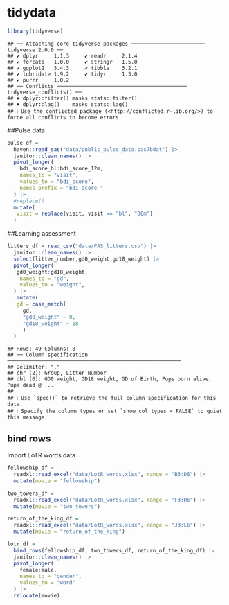 tidydata
================

``` r
library(tidyverse) 
```

    ## ── Attaching core tidyverse packages ──────────────────────── tidyverse 2.0.0 ──
    ## ✔ dplyr     1.1.3     ✔ readr     2.1.4
    ## ✔ forcats   1.0.0     ✔ stringr   1.5.0
    ## ✔ ggplot2   3.4.3     ✔ tibble    3.2.1
    ## ✔ lubridate 1.9.2     ✔ tidyr     1.3.0
    ## ✔ purrr     1.0.2     
    ## ── Conflicts ────────────────────────────────────────── tidyverse_conflicts() ──
    ## ✖ dplyr::filter() masks stats::filter()
    ## ✖ dplyr::lag()    masks stats::lag()
    ## ℹ Use the conflicted package (<http://conflicted.r-lib.org/>) to force all conflicts to become errors

\##Pulse data

``` r
pulse_df =
  haven::read_sas("data/public_pulse_data.sas7bdat") |>
  janitor::clean_names() |>
  pivot_longer(
    bdi_score_bl:bdi_score_12m,
    names_to = "visit",
    values_to = "bdi_score",
    names_prefix = "bdi_score_"
  ) |>
  #replace()
  mutate(
   visit = replace(visit, visit == "bl", "00m")
  )
```

\##Learning assessment

``` r
litters_df = read_csv("data/FAS_litters.csv") |>
  janitor::clean_names() |>
  select(litter_number,gd0_weight,gd18_weight) |>
  pivot_longer(
   gd0_weight:gd18_weight,
    names_to = "gd",
    values_to = "weight",
  ) |>
   mutate(
   gd = case_match(
     gd,
     "gd0_weight" ~ 0,
     "gd18_weight" ~ 18　
     )
  ) 
```

    ## Rows: 49 Columns: 8
    ## ── Column specification ────────────────────────────────────────────────────────
    ## Delimiter: ","
    ## chr (2): Group, Litter Number
    ## dbl (6): GD0 weight, GD18 weight, GD of Birth, Pups born alive, Pups dead @ ...
    ## 
    ## ℹ Use `spec()` to retrieve the full column specification for this data.
    ## ℹ Specify the column types or set `show_col_types = FALSE` to quiet this message.

## bind rows

Import LoTR words data

``` r
fellowship_df = 
  readxl::read_excel("data/LotR_words.xlsx", range = "B3:D6") |>
  mutate(movie = "fellowship")

two_towers_df = 
  readxl::read_excel("data/LotR_words.xlsx", range = "F3:H6") |>
  mutate(movie = "two_towers")

return_of_the_king_df = 
  readxl::read_excel("data/LotR_words.xlsx", range = "J3:L6") |>
  mutate(movie = "return_of_the_king")

lotr_df =
  bind_rows(fellowship_df, two_towers_df, return_of_the_king_df) |>
  janitor::clean_names() |>
  pivot_longer(
    female:male,
    names_to = "gender",
    values_to = "word"
  ) |>
  relocate(movie)
```
